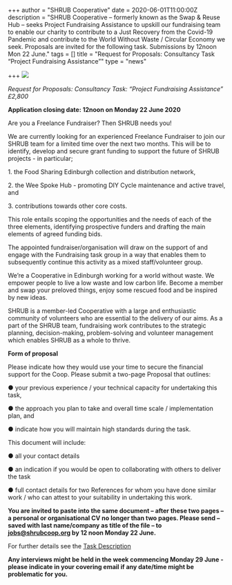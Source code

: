 +++
author = "SHRUB Cooperative"
date = 2020-06-01T11:00:00Z
description = "SHRUB Cooperative – formerly known as the Swap & Reuse Hub – seeks Project Fundraising Assistance to upskill our fundraising team to enable our charity to contribute to a Just Recovery from the Covid-19 Pandemic and contribute to the World Without Waste / Circular Economy we seek.   Proposals are invited for the following task.  Submissions by 12noon Mon 22 June."
tags = []
title = "Request for Proposals: Consultancy Task “Project Fundraising Assistance”"
type = "news"

+++
![](https://res.cloudinary.com/shrub-co-op/image/upload/v1591808930/shrubcoop.org/media/Were-hiring_1_y2mkam.png)

_Request for Proposals: Consultancy Task: “Project Fundraising Assistance” £2,800_

**Application closing date: 12noon on Monday 22 June 2020**

Are you a Freelance Fundraiser? Then SHRUB needs you!

We are currently looking for an experienced Freelance Fundraiser to join our SHRUB team for a limited time over the next two months. This will be to identify, develop and secure grant funding to support the future of SHRUB projects - in particular;

1\. the Food Sharing Edinburgh collection and distribution network,

2\. the Wee Spoke Hub - promoting DIY Cycle maintenance and active travel, and

3\. contributions towards other core costs.

This role entails scoping the opportunities and the needs of each of the three elements, identifying prospective funders and drafting the main elements of agreed funding bids.

The appointed fundraiser/organisation will draw on the support of and engage with the Fundraising task group in a way that enables them to subsequently continue this activity as a mixed staff/volunteer group.

We’re a Cooperative in Edinburgh working for a world without waste. We empower people to live a low waste and low carbon life. Become a member and swap your preloved things, enjoy some rescued food and be inspired by new ideas.

SHRUB is a member-led Cooperative with a large and enthusiastic community of volunteers who are essential to the delivery of our aims. As a part of the SHRUB team, fundraising work contributes to the strategic planning, decision-making, problem-solving and volunteer management which enables SHRUB as a whole to thrive.

**Form of proposal**

Please indicate how they would use your time to secure the financial support for the Coop. Please submit a two-page Proposal that outlines:

● your previous experience / your technical capacity for undertaking this task,

● the approach you plan to take and overall time scale / implementation plan, and

● indicate how you will maintain high standards during the task.

This document will include:

● all your contact details

● an indication if you would be open to collaborating with others to deliver the task

● full contact details for two References for whom you have done similar work / who can attest to your suitability in undertaking this work.

**You are invited to paste into the same document – after these two pages – a personal or organisational CV no longer than two pages. Please send – saved with last name/company as title of the file – to jobs@shrubcoop.org by 12 noon Monday 22 June.**

For further details see the [Task Description](https://res.cloudinary.com/shrub-co-op/image/upload/v1591808456/shrubcoop.org/media/Copy_of_Freelance_Fundraiser_Task_sawvxv.pdf "Fundraising Consultancy Task")

**Any interviews might be held in the week commencing Monday 29 June - please indicate in your covering email if any date/time might be problematic for you.**